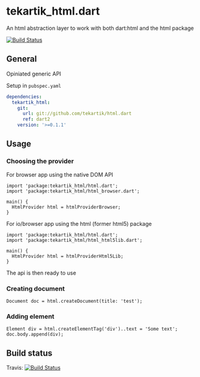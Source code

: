 # tekartik_html.dart

An html abstraction layer to work with both dart:html and the html package

[![Build Status](https://travis-ci.org/tekartik/tekartik_html.dart.svg?branch=master)](https://travis-ci.org/tekartik/tekartik_html.dart)

## General

Opiniated generic API

Setup in `pubspec.yaml`

```yaml
dependencies:
  tekartik_html:
    git:
      url: git://github.com/tekartik/html.dart
      ref: dart2
    version: '>=0.1.1'
```

## Usage


### Choosing the provider

For browser app using the native DOM API

    import 'package:tekartik_html/html.dart';
    import 'package:tekartik_html/html_browser.dart';

    main() {
      HtmlProvider html = htmlProviderBrowser;
    }

For io/browser app using the html (former html5) package

    import 'package:tekartik_html/html.dart';
    import 'package:tekartik_html/html_html5lib.dart';

    main() {
      HtmlProvider html = htmlProviderHtml5Lib;
    }

The api is then ready to use

### Creating document

    Document doc = html.createDocument(title: 'test');

### Adding element

    Element div = html.createElementTag('div')..text = 'Some text';
    doc.body.append(div);


## Build status

Travis: [![Build Status](https://travis-ci.org/tekartik/tekartik_html.dart.svg?branch=master)](https://travis-ci.org/tekartik/tekartik_html.dart)

